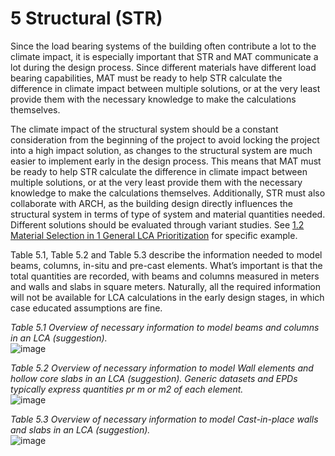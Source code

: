 # 5 Structural (STR)
Since the load bearing systems of the building often contribute a lot to the climate impact, it is especially important that STR and MAT communicate a lot during the design process. Since different materials have different load bearing capabilities, MAT must be ready to help STR calculate the difference in climate impact between multiple solutions, or at the very least provide them with the necessary knowledge to make the calculations themselves.

The climate impact of the structural system should be a constant consideration from the beginning of the project to avoid locking the project into a high impact solution, as changes to the structural system are much easier to implement early in the design process. This means that MAT must be ready to help STR calculate the difference in climate impact between multiple solutions, or at the very least provide them with the necessary knowledge to make the calculations themselves. Additionally, STR must also collaborate with ARCH, as the building design directly influences the structural system in terms of type of system and material quantities needed. Different solutions should be evaluated through variant studies. See [1.2 Material Selection in 1 General LCA Prioritization](https://github.com/timmcginley/41936/blob/d5fab7715c0949966d62ee6e860d605ebb4bfdb8/Tools/LCAOptimizationAndCollaboration/1_GeneralLCAPrioritization.md) for specific example.

Table 5.1, Table 5.2 and Table 5.3 describe the information needed to model beams, columns, in-situ and pre-cast elements. What’s important is that the total quantities are recorded, with beams and columns measured in meters and walls and slabs in square meters. Naturally, all the required information will not be available for LCA calculations in the early design stages, in which case educated assumptions are fine.

*Table 5.1 Overview of necessary information to model beams and columns in an LCA (suggestion).*  
![image](https://github.com/user-attachments/assets/32da5994-4f5c-4ef7-8314-2047a726df3a)

*Table 5.2 Overview of necessary information to model Wall elements and hollow core slabs in an LCA (suggestion). Generic datasets and EPDs typically express quantities pr m or m2 of each element.*    
![image](https://github.com/user-attachments/assets/2e172643-33e8-49d0-8b92-a7d1c2e648a4)

*Table 5.3 Overview of necessary information to model Cast-in-place walls and slabs in an LCA (suggestion).*  
![image](https://github.com/user-attachments/assets/2a9d470f-e9d4-4297-b089-aabecd108a9d)





